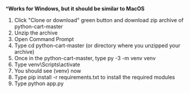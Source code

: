 ***Works for Windows, but it should be similar to MacOS**

1. Click "Clone or download" green button and download zip archive of python-cart-master
2. Unzip the archive
3. Open Command Prompt
4. Type cd python-cart-master (or directory where you unzipped your archive)
5. Once in the python-cart-master, type py -3 -m venv venv
6. Type venv\Scripts\activate
7. You should see (venv) now
8. Type pip install -r requirements.txt to install the required modules
9. Type python app.py
